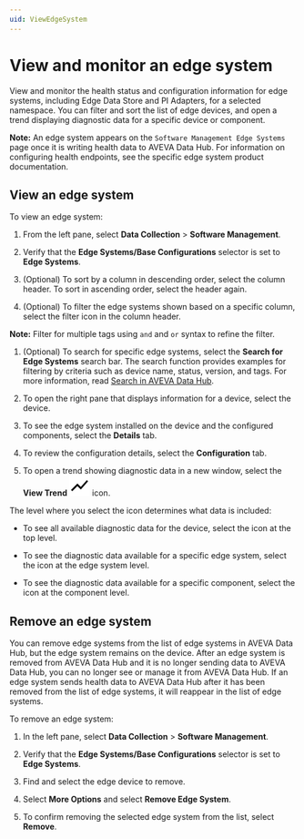 ```yaml
---
uid: ViewEdgeSystem
---
```


# View and monitor an edge system

View and monitor the health status and configuration information for edge systems, including Edge Data Store and PI Adapters, for a selected namespace. You can filter and sort the list of edge devices, and open a trend displaying diagnostic data for a specific device or component. 

**Note:** An edge system appears on the `Software Management Edge Systems` page once it is writing health data to AVEVA Data Hub. For information on configuring health endpoints, see the specific edge system product documentation.

## View an edge system

To view an edge system:

1. From the left pane, select **Data Collection** > **Software Management**.

1. Verify that the **Edge Systems/Base Configurations** selector is set to **Edge Systems**.

1. (Optional) To sort by a column in descending order, select the column header. To sort in ascending order, select the header again.

1. (Optional) To filter the edge systems shown based on a specific column, select the filter icon in the column header. 

  **Note:** Filter for multiple tags using `and` and `or` syntax to refine the filter.

1. (Optional) To search for specific edge systems, select the **Search for Edge Systems** search bar. The search function provides examples for filtering by criteria such as device name, status, version, and tags. For more information, read [Search in AVEVA Data Hub](xref:Search).

1. To open the right pane that displays information for a device, select the device. 

1. To see the edge system installed on the device and the configured components, select the **Details** tab.

1. To review the configuration details, select the **Configuration** tab.

1. To open a trend showing diagnostic data in a new window, select the **View Trend** ![View Trend](../../../_icons/default/chart-line-variant.svg) icon.

  The level where you select the icon determines what data is included:

   - To see all available diagnostic data for the device, select the icon at the top level. 

   - To see the diagnostic data available for a specific edge system, select the icon at the edge system level. 

   - To see the diagnostic data available for a specific component, select the icon at the component level. 

## Remove an edge system

You can remove edge systems from the list of edge systems in AVEVA Data Hub, but the edge system remains on the device. After an edge system is removed from AVEVA Data Hub and it is no longer sending data to AVEVA Data Hub, you can no longer see or manage it from AVEVA Data Hub. If an edge system sends health data to AVEVA Data Hub after it has been removed from the list of edge systems, it will reappear in the list of edge systems.

To remove an edge system:

1. In the left pane, select **Data Collection** > **Software Management**.

1. Verify that the **Edge Systems/Base Configurations** selector is set to **Edge Systems**.

1. Find and select the edge device to remove.

1. Select **More Options** and select **Remove Edge System**.

1. To confirm removing the selected edge system from the list, select **Remove**. 
